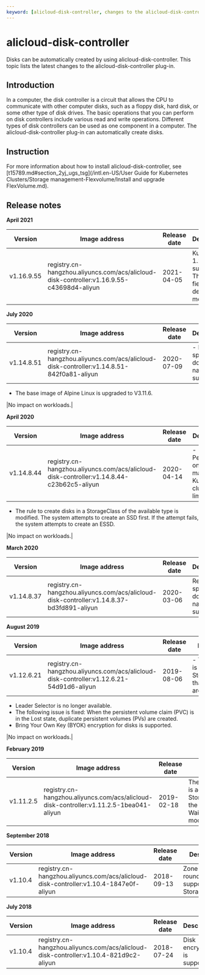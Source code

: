 ```yaml
---
keyword: [alicloud-disk-controller, changes to the alicloud-disk-controller plug-in]
---
```


# alicloud-disk-controller

Disks can be automatically created by using alicloud-disk-controller. This topic lists the latest changes to the alicloud-disk-controller plug-in.

## Introduction

In a computer, the disk controller is a circuit that allows the CPU to communicate with other computer disks, such as a floppy disk, hard disk, or some other type of disk drives. The basic operations that you can perform on disk controllers include various read and write operations. Different types of disk controllers can be used as one component in a computer. The alicloud-disk-controller plug-in can automatically create disks.

## Instruction

For more information about how to install alicloud-disk-controller, see [t15789.md\#section\_2yj\_ugs\_tsg](/intl.en-US/User Guide for Kubernetes Clusters/Storage management-Flexvolume/Install and upgrade FlexVolume.md).

## Release notes

**April 2021**

|Version|Image address|Release date|Description|Impact|
|-------|-------------|------------|-----------|------|
|v1.16.9.55|registry.cn-hangzhou.aliyuncs.com/acs/alicloud-disk-controller:v1.16.9.55-c43698d4-aliyun|2021-04-05|Kubernetes 1.20 is supported. The selflink field is deleted in metadata.|No impact on workloads.|

**July 2020**

|Version|Image address|Release date|Description|Impact|
|-------|-------------|------------|-----------|------|
|v1.14.8.51|registry.cn-hangzhou.aliyuncs.com/acs/alicloud-disk-controller:v1.14.8.51-842f0a81-aliyun|2020-07-09|-   Region-specific domain names are supported.
-   The base image of Alpine Linux is upgraded to V3.11.6.

|No impact on workloads.|

**April 2020**

|Version|Image address|Release date|Description|Impact|
|-------|-------------|------------|-----------|------|
|v1.14.8.44|registry.cn-hangzhou.aliyuncs.com/acs/alicloud-disk-controller:v1.14.8.44-c23b62c5-aliyun|2020-04-14|-   Permissions on managed Kubernetes clusters are limited.
-   The rule to create disks in a StorageClass of the available type is modified. The system attempts to create an SSD first. If the attempt fails, the system attempts to create an ESSD.

|No impact on workloads.|

**March 2020**

|Version|Image address|Release date|Description|Impact|
|-------|-------------|------------|-----------|------|
|v1.14.8.37|registry.cn-hangzhou.aliyuncs.com/acs/alicloud-disk-controller:v1.14.8.37-bd3fd891-aliyun|2020-03-06|Region-specific domain names are supported.|No impact on workloads.|

**August 2019**

|Version|Image address|Release date|Description|Impact|
|-------|-------------|------------|-----------|------|
|v1.12.6.21|registry.cn-hangzhou.aliyuncs.com/acs/alicloud-disk-controller:v1.12.6.21-54d91d6-aliyun|2019-08-06|-   The template is updated and StorageClasses that use ESSDs are supported.
-   Leader Selector is no longer available.
-   The following issue is fixed: When the persistent volume claim \(PVC\) is in the Lost state, duplicate persistent volumes \(PVs\) are created.
-   Bring Your Own Key \(BYOK\) encryption for disks is supported.

|No impact on workloads.|

**February 2019**

|Version|Image address|Release date|Description|Impact|
|-------|-------------|------------|-----------|------|
|v1.11.2.5|registry.cn-hangzhou.aliyuncs.com/acs/alicloud-disk-controller:v1.11.2.5-1bea041-aliyun|2019-02-18|The topology feature is added to StorageClasses and the WaitForFirstConsumer mode is supported.|No impact on workloads.|

**September 2018**

|Version|Image address|Release date|Description|Impact|
|-------|-------------|------------|-----------|------|
|v1.10.4|registry.cn-hangzhou.aliyuncs.com/acs/alicloud-disk-controller:v1.10.4-1847e0f-aliyun|2018-09-13|Zone-based round robin is supported in StorageClasses.|No impact on workloads.|

**July 2018**

|Version|Image address|Release date|Description|Impact|
|-------|-------------|------------|-----------|------|
|v1.10.4|registry.cn-hangzhou.aliyuncs.com/acs/alicloud-disk-controller:v1.10.4-821d9c2-aliyun|2018-07-24|Disk encryption is supported.|No impact on workloads.|

